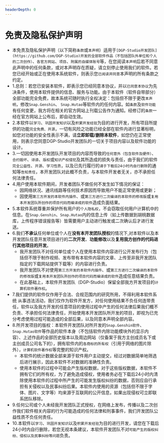 ```yaml
---
headerDepth: 0
---
```


# 免责及隐私保护声明

 - 本免责及隐私保护声明（以下简称`条款`或`本声明`）适用于`[DGP-Studio开发团队](https://github.com/DGP-Studio)开发的全部软件作品（不包括团队外单位和个人的二次创作）`、`各官方网站`、`项目`、`附属的自媒体账号`等，在您阅读`本声明`后若不同意此声明中的任何条款，或对本声明存在质疑，请立刻停止使用我们的软件。若您已经开始或正在使用本系统软件，则表示您`已阅读并同意`本声明的所有条款之约定。
 - 1.总则：若您已安装本软件，即表示您已经同意本协议，并以`已同意本协议`为先决条件，使用本软件提供的信息、服务与功能。由于本软件（软件自带部分）全部功能完全免费，故本系统可随时执行全权决定：包括但不限于更改`本声明`，修改`Snap.Genshin`、 `Snap.Hutao`等软件内的任何内容。如`条款`及`软件功能`有任何变更，我方将在相关的官方网站上刊载公告作为通知。经修订的`条款`一经在官方网站上公布后，即自动生效。
 - 2.本软件以`学习`、`巩固开发知识`以及`积累开发经验`为目的进行开发，所有项目所提供的功能`完全免费、开源`，一切有风险之功能已经全部在软件内进行显著标明，如您对功能的安全性表示不满，请**立即卸载/删除本软件**，如您仍在正常使用，则表示您同意DGP-Studio开发团队的一切关于项目内容以及软件功能的设计。
 - 3.一切因使用本开发团队开发项目的内容而导致的`任何意外（包含软件及硬件）`、`合约毁坏`、`诽谤`、`版权`或`知识产权侵犯`及其所造成的损失与责任，由于我们的软件`完全公益性`、`开源`、`学习性质`，以及已先行履行的`请于下载后24小时内自行删除`的通知等`告知责任`，本开发团队对此概不负责，与本软件开发者无关，亦不承担任何法律责任。
 - 4.用户使用本软件期间，开发者团队不做任何不发生如下情况的保证：
     - 因网络状况、通讯线路等任何技术原因而导致用户不能正常使用或更新；
     - 因使用`第三方开发的本软件内插件`、或`第三方进行二次编译的本软件的修改版`或`复用本开发团队所创作的项目代码而编译成的软件`造成负面结果。
 - 5.本软件系统尊重并保护所有用户的`个人隐私权`，不会窃取任何用户计算机中的信息。在`Snap.Genshin`、`Snap.Hutao`内的信息上传（如上传数据到胡桃数据库，上传程序错误报告等）皆需要用户主动进行触发或二次确认后才进行发送。
 - 6.我们**不承认**任何单位或个人在**没有本开发团队授权**的情况下,对本软件以及本开发团队任意开发项目进行的**二次开发**、**功能修改**以及**复用我方创作的代码进行其他项目的开发**。
     - 我开发团队不对任何单位或个人在使用本软件内容进行公开发布行为（包括但不限于制作视频、发布带有本软件内容的文章、上传至非我开发团队指定的下载网站提供下载等）的内容进行负责。
     - 我开发团队不对使用`第三方开发的本软件内插件`、或`第三方进行二次编译的本软件的修改版`或`复用本开发团队所创作的项目代码而编译成的软件`造成任意结果负责。
     - 在此基础上，本软件开发团队（DGP-Studio）保留全部我方开发项目的`计算机软件著作权`。
 - 7.我们提供的软件仅作用于合法、合规范围内的研究所用，不得利用本软件系统 从事违法活动，我们仅作为软件开发方，对任何使用结果不负任何连带责任，软件以及我方开发的任意项目的使用过程中产生的任何法律后果我们概不负责、不承担任何法律责任，开始使用本开发团队所开发的项目，即视为已充分考虑使用过程可能造成的全部后果，以及同意本声明全部内容。
 - 8.所开发项目的版权：本软件开发团队对所开发的`Snap.Genshin软件`、`Snap.Hutao软件`等作品的软件本身（不包括软件内除功能模块外的显示内容）、上述作品的全部历史版本以及周边网站（仅备案于我方主创成员名下或主创成员公司名下的），拥有软件内的`各商标的所有权`（引用于网络的图片除外），`计算机软件著作权`等完整的知识产权。
     -  本软件的统计数据全部来源于软件用户主动提交，经过对数据简单地筛选后进行展示，因此本软件不对数据的准确性负责。
     - 使用本软件的过程中可能会产生版权数据，对于这些版权数据，本软件不拥有它们的所有权，为了避免造成侵权，使用者务必在下载后24小时内清除使用本软件的过程中所产生的可能发生版权纠纷的数据，否则应自行承担有关侵权以及民事纠纷后果。本软件内使用的资源（包括但不限于字体、图片、文字等）均来源于互联网的公开信息，如果出现侵权可立即联系团队移除。
 - 9.任何公司或个人未经我开发团队正式授权，在网络上发布，传播以及二次创作我们软件相关内容的行为可能造成的任何法律和刑事事件，我们开发团队公益性质不负任何责任。
 - 10.本软件以`学习`、`巩固开发知识`以及`积累开发经验`为目的进行开发，请您在下载后24小时内自行删除，若您无视本条建议，本软件开发团队不对`可能产生的版权纠纷、侵权以及民事纠纷等问题`负责。

